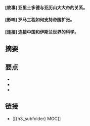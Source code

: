 #### [故事] 亚里士多德与亚历山大大帝的关系。


#### [影响] 罗马工程如何支持帝国扩张。


#### [连接] 连接中国和伊斯兰世界的科学。


## 摘要


## 要点

- 
- 
- 

## 链接

- [[{h3_subfolder} MOC]]
